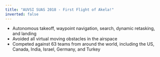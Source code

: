 ```yaml
---
title: "AUVSI SUAS 2018 - First Flight of Akela!"
inverted: false
---
```


* Autonomous takeoff, waypoint navigation, search, dynamic retasking, and landing
* Avoided all virtual moving obstacles in the airspace
* Competed against 63 teams from around the world, including the US, Canada, India, Israel, Germany, and Turkey
